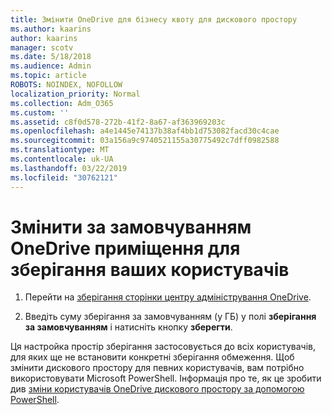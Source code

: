 ```yaml
---
title: Змінити OneDrive для бізнесу квоту для дискового простору
ms.author: kaarins
author: kaarins
manager: scotv
ms.date: 5/18/2018
ms.audience: Admin
ms.topic: article
ROBOTS: NOINDEX, NOFOLLOW
localization_priority: Normal
ms.collection: Adm_O365
ms.custom: ''
ms.assetid: c8f0d578-272b-41f2-8a67-af363969203c
ms.openlocfilehash: a4e1445e74137b38af4bb1d753082facd30c4cae
ms.sourcegitcommit: 03a156a9c9740521155a30775492c7dff0982588
ms.translationtype: MT
ms.contentlocale: uk-UA
ms.lasthandoff: 03/22/2019
ms.locfileid: "30762121"
---
```

# <a name="change-the-default-onedrive-storage-space-for-your-users"></a>Змінити за замовчуванням OneDrive приміщення для зберігання ваших користувачів

1. Перейти на [зберігання сторінки центру адміністрування OneDrive](https://admin.onedrive.com/?v=StorageSettings).
    
2. Введіть суму зберігання за замовчуванням (у ГБ) у полі **зберігання за замовчуванням** і натисніть кнопку **зберегти**.
    
Ця настройка простір зберігання застосовується до всіх користувачів, для яких ще не встановити конкретні зберігання обмеження. Щоб змінити дискового простору для певних користувачів, вам потрібно використовувати Microsoft PowerShell. Інформація про те, як це зробити див [зміни користувачів OneDrive дискового простору за допомогою PowerShell](https://go.microsoft.com/fwlink/?linkid=866402).
  

